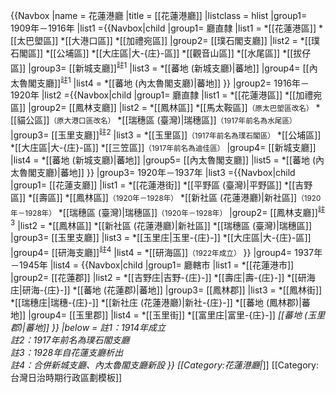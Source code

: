 {{Navbox
|name  = 花蓮港廳
|title = [[花蓮港廳]]
|listclass = hlist
|group1= 1909年－1916年
|list1 ={{Navbox|child
  |group1= 廳直隸
  |list1 = 
*[[花蓮港區]]
*[[太巴塱區]]
*[[大港口區]]
*[[加禮宛區]]
  |group2= [[璞石閣支廳]]
  |list2 = 
*[[璞石閣區]]
*[[公埔區]]
*[[大庄區|大-{庄}-區]]
*[[觀音山區]]
*[[水尾區]]
*[[拔仔區]]
  |group3= [[新城支廳]]<sup>註1</sup>
  |list3 = 
*[[蕃地 (新城支廳)|蕃地]]
  |group4= [[內太魯閣支廳]]<sup>註1</sup>
  |list4 = 
*[[蕃地 (內太魯閣支廳)|蕃地]]
}}
|group2= 1916年－1920年
|list2 ={{Navbox|child
  |group1= 廳直隸
  |list1 = 
*[[花蓮港區]]
*[[加禮宛區]]
  |group2= [[鳳林支廳]]
  |list2 = 
*[[鳳林區]]
*[[馬太鞍區]]<small>（原太巴塱區改名）</small>
*[[貓公區]]<small>（原大港口區改名）</small>
*[[瑞穗區 (臺灣)|瑞穗區]]<small>（1917年前名為水尾區）</small>
  |group3= [[玉里支廳]]<sup>註2</sup>
  |list3 = 
*[[玉里區]]<small>（1917年前名為璞石閣區）</small>
*[[公埔區]]
*[[大庄區|大-{庄}-區]]
*[[三笠區]]<small>（1917年前名為迪佳區）</small>
  |group4= [[新城支廳]]
  |list4 = 
*[[蕃地 (新城支廳)|蕃地]]
  |group5= [[內太魯閣支廳]]
  |list5 = 
*[[蕃地 (內太魯閣支廳)|蕃地]]
}}
|group3= 1920年－1937年
|list3 ={{Navbox|child
  |group1= [[花蓮支廳]]
  |list1 = 
*[[花蓮港街]]
*[[平野區 (臺灣)|平野區]]
*[[吉野區]]
*[[壽區]]
*[[鳳林區]]<small>（1920年－1928年）</small>
*[[新社區 (花蓮港廳)|新社區]]<small>（1920年－1928年）</small>
*[[瑞穗區 (臺灣)|瑞穗區]]<small>（1920年－1928年）</small>
  |group2= [[鳳林支廳]]<sup>註3</sup>
  |list2 = 
*[[鳳林區]]
*[[新社區 (花蓮港廳)|新社區]]
*[[瑞穗區 (臺灣)|瑞穗區]]
  |group3= [[玉里支廳]]
  |list3 = 
*[[玉里庄|玉里-{庄}-]]
*[[大庄區|大-{庄}-區]]
  |group4= [[研海支廳]]<sup>註4</sup>
  |list4 = 
*[[研海區]]<small>（1922年成立）</small>
}}
|group4= 1937年－1945年
|list4 = {{Navbox|child
  |group1= 廳轄市
  |list1 = 
*[[花蓮港市]]
  |group2= [[花蓮郡]]
  |list2 = 
*[[吉野庄|吉野-{庄}-]]
*[[壽庄|壽-{庄}-]]
*[[研海庄|研海-{庄}-]]
*[[蕃地 (花蓮郡)|蕃地]]
  |group3= [[鳳林郡]]
  |list3 = 
*[[鳳林街]]
*[[瑞穗庄|瑞穗-{庄}-]]
*[[新社庄 (花蓮港廳)|新社-{庄}-]]
*[[蕃地 (鳳林郡)|蕃地]]
  |group4= [[玉里郡]]
  |list4 = 
*[[玉里街]]
*[[富里庄|富里-{庄}-]]
*[[蕃地 (玉里郡)|蕃地]]
 }}
|below = 註1：1914年成立<br>註2：1917年前名為璞石閣支廳<br>註3：1928年自花蓮支廳析出<br>註4：合併新城支廳、內太魯閣支廳新設
}}
<noinclude>
[[Category:花蓮港廳|*]]
[[Category:台灣日治時期行政區劃模板]]
</noinclude>